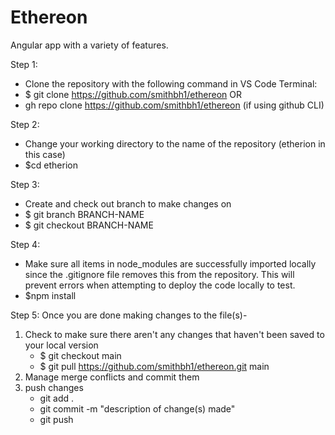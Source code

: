 # Ethereon
Angular app with a variety of features.

Step 1:
- Clone the repository with the following command in VS Code Terminal:
- $ git clone https://github.com/smithbh1/ethereon
OR
- gh repo clone https://github.com/smithbh1/ethereon (if using github CLI)

Step 2:
- Change your working directory to the name of the repository (etherion in this case)
- $cd etherion

Step 3:
- Create and check out branch to make changes on
- $ git branch BRANCH-NAME
- $ git checkout BRANCH-NAME

Step 4:
- Make sure all items in node_modules are successfully imported locally since the .gitignore file removes this from the repository. This will prevent errors when attempting to deploy the code locally to test.
- $npm install
  
Step 5:
Once you are done making changes to the file(s)-
 1. Check to make sure there aren't any changes that haven't been saved to your local version
    - $ git checkout main
    - $ git pull https://github.com/smithbh1/ethereon.git main
 2. Manage merge conflicts and commit them
 3. push changes
    - git add .
    - git commit -m "description of change(s) made"
    - git push


